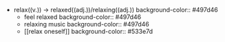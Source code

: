 - relax((v.)) -> relaxed((adj.))/relaxing((adj.))
  background-color:: #497d46
	- feel relaxed
	  background-color:: #497d46
	- relaxing music
	  background-color:: #497d46
	- [[relax oneself]]
	  background-color:: #533e7d